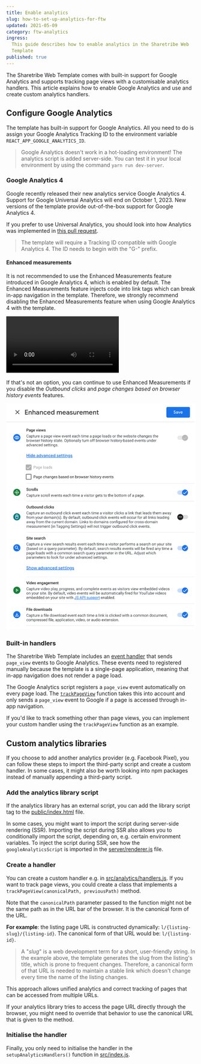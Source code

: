 ```yaml
---
title: Enable analytics
slug: how-to-set-up-analytics-for-ftw
updated: 2021-05-09
category: ftw-analytics
ingress:
  This guide describes how to enable analytics in the Sharetribe Web
  Template
published: true
---
```


The Sharetribe Web Template comes with built-in support for Google
Analytics and supports tracking page views with a customisable analytics
handlers. This article explains how to enable Google Analytics and use
and create custom analytics handlers.

## Configure Google Analytics

The template has built-in support for Google Analytics. All you need to
do is assign your Google Analytics Tracking ID to the environment
variable `REACT_APP_GOOGLE_ANALYTICS_ID`.

> Google Analytics doesn't work in a hot-loading environment! The
> analytics script is added server-side. You can test it in your local
> environment by using the command `yarn run dev-server`.

### Google Analytics 4

Google recently released their new analytics service Google Analytics 4.
Support for Google Universal Analytics will end on October 1, 2023. New
versions of the template provide out-of-the-box support for Google
Analytics 4.

If you prefer to use Universal Analytics, you should look into how
Analytics was implemented in
[this pull request](https://github.com/sharetribe/ftw-daily/pull/1508).

> The template will require a Tracking ID compatible with Google
> Analytics 4. The ID needs to begin with the "G-" prefix.

#### Enhanced measurements

It is not recommended to use the Enhanced Measurements feature
introduced in Google Analytics 4, which is enabled by default. The
Enhanced Measurements feature injects code into link tags which can
break in-app navigation in the template. Therefore, we strongly
recommend disabling the Enhanced Measurements feature when using Google
Analytics 4 with the template.

<video>
    <source src='./turn-off-enhanced-measurements.mp4' type='video/mp4'>
    <source src='./turn-off-enhanced-measurements.webm' type='video/webm'>
    <source src='./turn-off-enhanced-measurements.ogv' type='video/ogg'>
</video>

If that's not an option, you can continue to use Enhanced Measurements
if you disable the _Outbound clicks_ and _page changes based on browser
history events_ features.

![Disable Outbound clicks](./disable.png)

### Built-in handlers

The Sharetribe Web Template includes an
[event handler](https://github.com/sharetribe/ftw-x/blob/main/src/analytics/handlers.js#L9)
that sends `page_view` events to Google Analytics. These events need to
registered manually because the template is a single-page application,
meaning that in-app navigation does not render a page load.

The Google Analytics script registers a `page_view` event automatically
on every page load. The
[`trackPageView`](https://github.com/sharetribe/ftw-x/blob/main/src/analytics/handlers.js#L9)
function takes this into account and only sends a `page_view` event to
Google if a page is accessed through in-app navigation.

If you'd like to track something other than page views, you can
implement your custom handler using the `trackPageView` function as an
example.

## Custom analytics libraries

If you choose to add another analytics provider (e.g. Facebook Pixel),
you can follow these steps to import the third-party script and create a
custom handler. In some cases, it might also be worth looking into npm
packages instead of manually appending a third-party script.

### Add the analytics library script

If the analytics library has an external script, you can add the library
script tag to the
[public/index.html](https://github.com/sharetribe/ftw-x/blob/master/public/index.html)
file.

In some cases, you might want to import the script during server-side
rendering (SSR). Importing the script during SSR also allows you to
conditionally import the script, depending on, e.g. certain environment
variables. To inject the script during SSR, see how the
`googleAnalyticsScript` is imported in the
[server/renderer.js](https://github.com/sharetribe/ftw-x/blob/master/server/renderer.js)
file.

### Create a handler

You can create a custom handler e.g. in
[src/analytics/handlers.js](https://github.com/sharetribe/ftw-x/blob/master/src/analytics/handlers.js).
If you want to track page views, you could create a class that
implements a `trackPageView(canonicalPath, previousPath)` method.

Note that the `canonicalPath` parameter passed to the function might not
be the same path as in the URL bar of the browser. It is the canonical
form of the URL.

**For example**: the listing page URL is constructed dynamically:
`l/{listing-slug}/{listing-id}`. The canonical form of that URL would
be: `l/{listing-id}`.

> A "_slug_" is a web development term for a short, user-friendly
> string. In the example above, the template generates the slug from the
> listing's title, which is prone to frequent changes. Therefore, a
> canonical form of that URL is needed to maintain a stable link which
> doesn't change every time the name of the listing changes.

This approach allows unified analytics and correct tracking of pages
that can be accessed from multiple URLs.

If your analytics library tries to access the page URL directly through
the browser, you might need to override that behavior to use the
canonical URL that is given to the method.

### Initialise the handler

Finally, you only need to initialise the handler in the
`setupAnalyticsHandlers()` function in
[src/index.js](https://github.com/sharetribe/ftw-x/blob/master/src/index.js).
